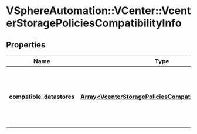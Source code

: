 # VSphereAutomation::VCenter::VcenterStoragePoliciesCompatibilityInfo

## Properties
Name | Type | Description | Notes
------------ | ------------- | ------------- | -------------
**compatible_datastores** | [**Array&lt;VcenterStoragePoliciesCompatibleDatastoreInfo&gt;**](VcenterStoragePoliciesCompatibleDatastoreInfo.md) | Info about a list of datastores compatible with a specific storage policy. | 


